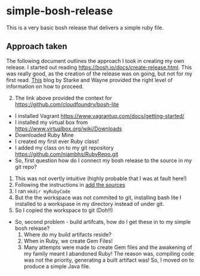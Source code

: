 # simple-bosh-release
This is a very basic bosh release that delivers a simple ruby file. 
## Approach taken
The following document outlines the approach I took in creating my own release.
I started out reading https://bosh.io/docs/create-release.html. This was really good, as the creation of the release was on going, but not for my first read. [This](http://www.starkandwayne.com/blog/your-first-bosh-release/) blog by Starke and Wayne 
provided the right level of information on how to proceed. 


  2. The link above provided the context for https://github.com/cloudfoundry/bosh-lite 
-	I installed Vagrant https://www.vagrantup.com/docs/getting-started/
-	I installed my virtual box from https://www.virtualbox.org/wiki/Downloads 
-	Downloaded Ruby Mine
-	I created my first ever Ruby class! 
-	I added my class on to my git repository https://github.com/niambhs/RubyRepo.git
-	So, first question how do I connect my bosh release to the source in my git repo?
  1. This was not overtly intuitive (highly probable that I was at fault here!) 
  2. Following the instructions in [add the sources](https://github.com/georgethebeatle/simple-bosh-release/blob/master/README.md#add-the-sources)
  3. I ran  ``` mkdir myRubyCode  ``` 
  4. But the the workspace was not commited to git, installing bash lite I installed to a workspase in my directory instead of under git. 
  5. So I copied the workspace to git (Doh!!)
 -	So, second problem - build artifcats, how do I get these in to my simple bosh release?
    1. Where do my build artifacts reside? 
    2. When in Ruby, we create Gem Files! 
    3. Many attempts were made to create Gem files and the awakening of my family meant I abandoned Ruby! The reason was, compiling code was not the priority, 
       generating a built artifact was! So, I moved on to produce a simple Java file. 



